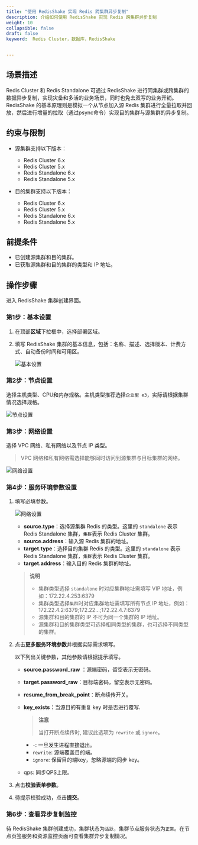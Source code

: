```yaml
---
title: "使用 RedisShake 实现 Redis 跨集群异步复制"
description: 介绍如何使用 RedisShake 实现 Redis 跨集群异步复制
weight: 10
collapsible: false
draft: false
keyword:  Redis Cluster，数据库，RedisShake


---
```


## 场景描述

Redis Cluster 和 Redis Standalone 可通过 RedisShake 进行同集群或跨集群的数据异步复制，实现灾备和多活的业务场景，同时也免去双写的业务开销。RedisShake 的基本原理则是模拟一个从节点加入源 Redis 集群进行全量拉取并回放，然后进行增量的拉取（通过psync命令）实现目的集群与源集群的异步复制。

## 约束与限制

* 源集群支持以下版本：
  - Redis Cluster 6.x
  - Redis Cluster 5.x
  - Redis Standalone 6.x
  - Redis Standalone 5.x

* 目的集群支持以下版本：
  - Redis Cluster 6.x
  - Redis Cluster 5.x
  - Redis Standalone 6.x
  - Redis Standalone 5.x

## 前提条件

* 已创建源集群和目的集群。
* 已获取源集群和目的集群的类型和 IP 地址。

## 操作步骤

进入 RedisShake 集群创建界面。

### 第1步：基本设置

1. 在顶部**区域**下拉框中，选择部署区域。

2. 填写 RedisShake 集群的基本信息，包括：名称、描述、选择版本、计费方式、自动备份时间和可用区。

   ![基本设置](../../_images/redisshake_01.png)

### 第2步：节点设置

选择主机类型、CPU和内存规格。主机类型推荐选择`企业型 e3`，实际请根据集群情况选择规格。

![节点设置](../../_images/redisshake_02.png)

### 第3步：网络设置

选择 VPC 网络、私有网络以及节点 IP 类型。

>VPC 网络和私有网络需选择能够同时访问到源集群与目标集群的网络。

![网络设置](../../_images/redisshake_03.png)

### 第4步：服务环境参数设置

1. 填写必填参数。

   ![网络设置](../../_images/redisshake_04.png)

   * **source.type**：选择源集群 Redis 的类型。这里的 `standalone` 表示 Redis Standalone 集群，`集群`表示 Redis Cluster 集群。
   * **source.address**：输入源 Redis 集群的地址。
   * **target.type**：选择目的集群 Redis 的类型。这里的 `standalone` 表示 Redis Standalone 集群，`集群`表示 Redis Cluster 集群。
   * **target.address**：输入目的 Redis 集群的地址。

   >**说明**
   >
   >* 集群类型选择 `standalone` 时对应集群地址需填写 VIP 地址，例如：172.22.4.253:6379
   >* 集群类型选择`集群`时对应集群地址需填写所有节点 IP 地址，例如：172.22.4.2:6379;172.22...;172.22.4.7:6379
   >* 源集群和目的集群的 IP 不可为同一个集群的 IP 地址。
   >* 源集群和目的集群类型可选择相同类型的集群，也可选择不同类型的集群。

2. 点击**更多服务环境参数**并根据实际需求填写。

   以下列出关键参数，其他参数请根据提示填写。

   - **source.password_raw** ：源端密码，留空表示无密码。

   - **target.password_raw**：目标端密码，留空表示无密码。

   - **resume_from_break_point**：断点续传开关。

   - **key_exists**：当源目的有重复 key 时是否进行覆写.

     >**注意**
     >
     >当打开断点续传时, 建议此选项为 `rewrite` 或 `ignore`。

     - `-`: 一旦发生进程直接退出。
     - `rewrite`: 源端覆盖目的端。
     - `ignore`: 保留目的端key，忽略源端的同步 key。

   - qps: 同步QPS上限。

3. 点击**校验表单参数**。

4. 待提示校验成功，点击**提交**。

### 第6步：查看异步复制监控

待 RedisShake 集群创建成功，集群状态为`活跃`，集群节点服务状态为`正常`。在节点页签服务和资源监控页面可查看集群异步复制情况。